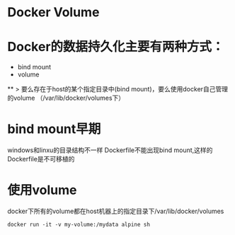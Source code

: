 
# Docker Volume

# Docker的数据持久化主要有两种方式：
* bind mount
* volume

** > 要么存在于host的某个指定目录中(bind mount)，要么使用docker自己管理的volume
（/var/lib/docker/volumes下）

# bind mount早期
windows和linxu的目录结构不一样
Dockerfile不能出现bind mount,这样的Dockerfile是不可移植的

# 使用volume
docker下所有的volume都在host机器上的指定目录下/var/lib/docker/volumes
```
docker run -it -v my-volume:/mydata alpine sh
```







